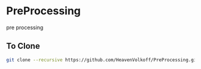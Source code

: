 # PreProcessing
pre processing

## To Clone
```bash
git clone --recursive https://github.com/HeavenVolkoff/PreProcessing.git
```

